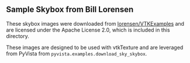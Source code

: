 ## Sample Skybox from Bill Lorensen

These skybox images were downloaded from [lorensen/VTKExamples](https://github.com/lorensen/VTKExamples) and are licensed under the Apache License 2.0, which is included in this directory.

These images are designed to be used with vtkTexture and are leveraged from PyVista from `pyvista.examples.download_sky_skybox`.
